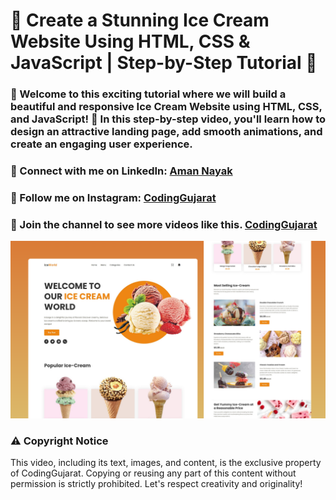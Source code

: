 # 🍦 Create a Stunning Ice Cream Website Using HTML, CSS & JavaScript | Step-by-Step Tutorial 🍦
### 🚀 Welcome to this exciting tutorial where we will build a beautiful and responsive Ice Cream Website using HTML, CSS, and JavaScript! 🎉 In this step-by-step video, you'll learn how to design an attractive landing page, add smooth animations, and create an engaging user experience.

### 💼 Connect with me on LinkedIn:  [Aman Nayak](https://www.linkedin.com/in/amanayak/)
### 📸 Follow me on Instagram:  [CodingGujarat](https://instagram.com/codinggujarat/)

### 💙 Join the channel to see more videos like this. [CodingGujarat](https://www.youtube.com/@CodingGujarat)
![preview img](/preview.png)

### ⚠️ Copyright Notice
This video, including its text, images, and content, is the exclusive property of CodingGujarat. Copying or reusing any part of this content without permission is strictly prohibited. Let's respect creativity and originality!